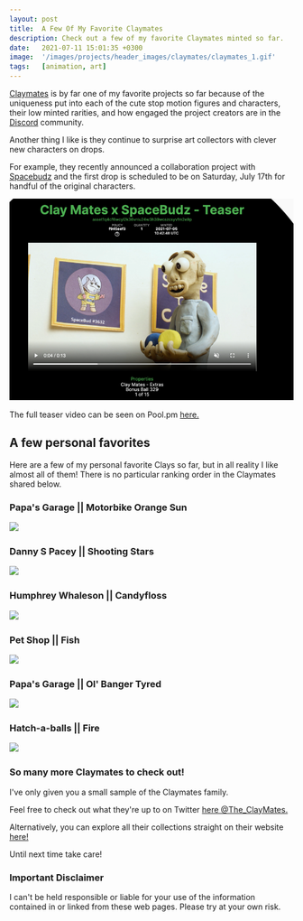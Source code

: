```yaml
---
layout: post
title:  A Few Of My Favorite Claymates
description: Check out a few of my favorite Claymates minted so far. 
date:   2021-07-11 15:01:35 +0300
image:  '/images/projects/header_images/claymates/claymates_1.gif'
tags:   [animation, art]
---
```

[Claymates](https://www.claymates.org) is by far one of my favorite projects so far because of the uniqueness put into each of the cute stop motion figures and characters, their low minted rarities, and how engaged the project creators are in the [Discord](https://discord.gg/8HpNU9Q9) community. 

Another thing I like is they continue to surprise art collectors with clever new characters on drops. 

For example, they recently announced a collaboration project with [Spacebudz](https://spacebudz.io/) and the first drop is scheduled to be on Saturday, July 17th for handful of the original characters.  

![](/images/posts/favorite-claymates/claymates-spacebudz-collab_1.png)  

The full teaser video can be seen on Pool.pm [here.](https://pool.pm/f945eef343e1a08919c3a58ac599a84ba2f25eb8a7d3b1663b8a2687.ClayMatesExtra329)  

## A few personal favorites
Here are a few of my personal favorite Clays so far, but in all reality I like almost all of them! There is no particular ranking order in the Claymates shared below. 

### Papa's Garage || Motorbike Orange Sun
![](/images/posts/favorite-claymates/garage_motorbike_orange_sun.gif)  

### Danny S Pacey || Shooting Stars
![](/images/posts/favorite-claymates/danny_s_pacey_1.gif)  

### Humphrey Whaleson || Candyfloss 
![](/images/posts/favorite-claymates/humphrey_candyfloss.gif)  

### Pet Shop || Fish
![](/images/posts/favorite-claymates/pets_fish.gif)  

### Papa's Garage || Ol' Banger Tyred
![](/images/posts/favorite-claymates/garage_old_banger.gif)  

### Hatch-a-balls || Fire
![](/images/posts/favorite-claymates/hatch_fire.gif)   

### So many more Claymates to check out!
I've only given you a small sample of the Claymates family.

Feel free to check out what they're up to on Twitter [here @The_ClayMates.](https://twitter.com/The_ClayMates)

Alternatively, you can explore all their collections straight on their website [here!](https://www.claymates.org/discover)

Until next time take care!

### Important Disclaimer
I can't be held responsible or liable for your use of the information contained in or linked from these web pages. Please try at your own risk.
